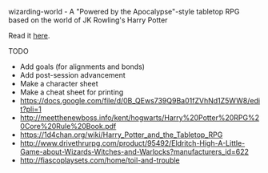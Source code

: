 wizarding-world - A "Powered by the Apocalypse"-style tabletop RPG based on the world of JK Rowling's Harry Potter

Read it [here](http://htmlpreview.github.io/?https://github.com/jeapostrophe/wizarding-world/blob/master/dist/index.html).

TODO
- Add goals (for alignments and bonds)
- Add post-session advancement
- Make a character sheet
- Make a cheat sheet for printing
- https://docs.google.com/file/d/0B_QEws739Q9Ba01fZVhNd1Z5WW8/edit?pli=1
- http://meetthenewboss.info/kent/hogwarts/Harry%20Potter%20RPG%20Core%20Rule%20Book.pdf
- https://1d4chan.org/wiki/Harry_Potter_and_the_Tabletop_RPG
- http://www.drivethrurpg.com/product/95492/Eldritch-High-A-Little-Game-about-Wizards-Witches-and-Warlocks?manufacturers_id=622
- http://fiascoplaysets.com/home/toil-and-trouble
